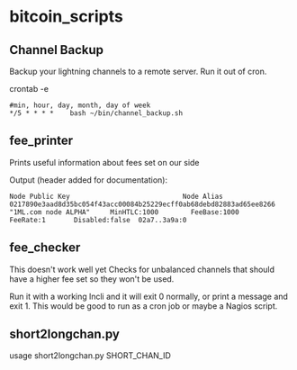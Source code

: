 # bitcoin_scripts

## Channel Backup

Backup your lightning channels to a remote server. Run it out of cron.

crontab -e 

```# backup the channels
#min, hour, day, month, day of week
*/5 * * * *    bash ~/bin/channel_backup.sh
```

## fee_printer
Prints useful information about fees set on our side

Output (header added for documentation):
~~~
Node Public Key							   Node Alias			
0217890e3aad8d35bc054f43acc00084b25229ecff0ab68debd82883ad65ee8266 "1ML.com node ALPHA"    	MinHTLC:1000		FeeBase:1000		FeeRate:1		Disabled:false	02a7..3a9a:0
~~~

## fee_checker
This doesn't work well yet
Checks for unbalanced channels that should have a higher fee set so they won't be used.


Run it with a working lncli and it will exit 0 normally, or print a message and exit 1. This would be good to run as a cron job or maybe a Nagios script.


## short2longchan.py

usage short2longchan.py SHORT_CHAN_ID
